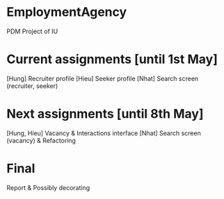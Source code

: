 # EmploymentAgency
PDM Project of IU

# Current assignments [until 1st May]
[Hung] Recruiter profile
[Hieu] Seeker profile
[Nhat] Search screen (recruiter, seeker)

# Next assignments [until 8th May]
[Hung, Hieu] Vacancy & Interactions interface
[Nhat] Search screen (vacancy) & Refactoring

# Final 
Report & Possibly decorating
